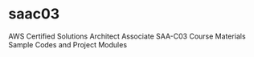 # saac03
AWS Certified Solutions Architect Associate SAA-C03 Course Materials Sample Codes and Project Modules
